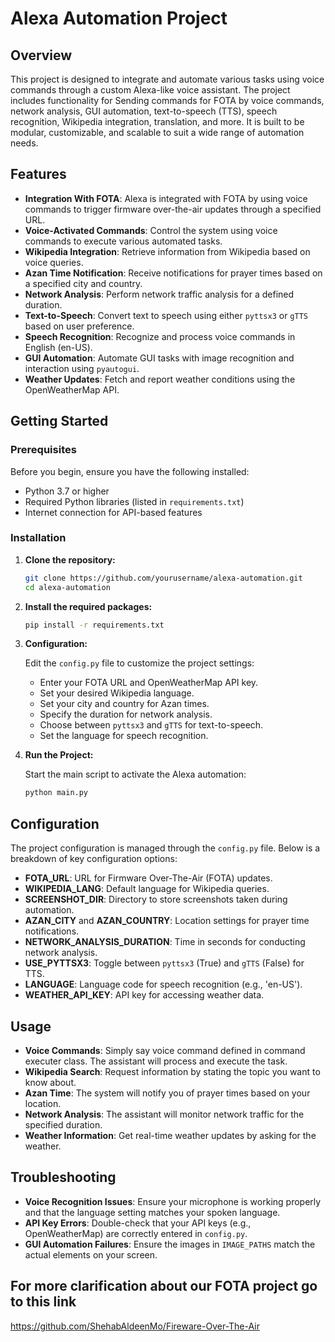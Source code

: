 # Alexa Automation Project

## Overview

This project is designed to integrate and automate various tasks using voice commands through a custom Alexa-like voice assistant. The project includes functionality for Sending commands for FOTA by voice commands, network analysis, GUI automation, text-to-speech (TTS), speech recognition, Wikipedia integration, translation, and more. It is built to be modular, customizable, and scalable to suit a wide range of automation needs.

## Features

- **Integration With FOTA**: Alexa is integrated with FOTA by using voice commands to trigger firmware over-the-air updates through a specified URL.
- **Voice-Activated Commands**: Control the system using voice commands to execute various automated tasks.
- **Wikipedia Integration**: Retrieve information from Wikipedia based on voice queries.
- **Azan Time Notification**: Receive notifications for prayer times based on a specified city and country.
- **Network Analysis**: Perform network traffic analysis for a defined duration.
- **Text-to-Speech**: Convert text to speech using either `pyttsx3` or `gTTS` based on user preference.
- **Speech Recognition**: Recognize and process voice commands in English (en-US).
- **GUI Automation**: Automate GUI tasks with image recognition and interaction using `pyautogui`.
- **Weather Updates**: Fetch and report weather conditions using the OpenWeatherMap API.

## Getting Started

### Prerequisites

Before you begin, ensure you have the following installed:

- Python 3.7 or higher
- Required Python libraries (listed in `requirements.txt`)
- Internet connection for API-based features

### Installation

1. **Clone the repository:**

   ```bash
   git clone https://github.com/yourusername/alexa-automation.git
   cd alexa-automation
   ```

2. **Install the required packages:**

   ```bash
   pip install -r requirements.txt
   ```

3. **Configuration:**

   Edit the `config.py` file to customize the project settings:
   
   - Enter your FOTA URL and OpenWeatherMap API key.
   - Set your desired Wikipedia language.
   - Set your city and country for Azan times.
   - Specify the duration for network analysis.
   - Choose between `pyttsx3` and `gTTS` for text-to-speech.
   - Set the language for speech recognition.

5. **Run the Project:**

   Start the main script to activate the Alexa automation:

   ```bash
   python main.py
   ```

## Configuration

The project configuration is managed through the `config.py` file. Below is a breakdown of key configuration options:

- **FOTA_URL**: URL for Firmware Over-The-Air (FOTA) updates.
- **WIKIPEDIA_LANG**: Default language for Wikipedia queries.
- **SCREENSHOT_DIR**: Directory to store screenshots taken during automation.
- **AZAN_CITY** and **AZAN_COUNTRY**: Location settings for prayer time notifications.
- **NETWORK_ANALYSIS_DURATION**: Time in seconds for conducting network analysis.
- **USE_PYTTSX3**: Toggle between `pyttsx3` (True) and `gTTS` (False) for TTS.
- **LANGUAGE**: Language code for speech recognition (e.g., 'en-US').
- **WEATHER_API_KEY**: API key for accessing weather data.

## Usage

- **Voice Commands**: Simply say voice command defined in command executer class. The assistant will process and execute the task.
- **Wikipedia Search**: Request information by stating the topic you want to know about.
- **Azan Time**: The system will notify you of prayer times based on your location.
- **Network Analysis**: The assistant will monitor network traffic for the specified duration.
- **Weather Information**: Get real-time weather updates by asking for the weather.

## Troubleshooting

- **Voice Recognition Issues**: Ensure your microphone is working properly and that the language setting matches your spoken language.
- **API Key Errors**: Double-check that your API keys (e.g., OpenWeatherMap) are correctly entered in `config.py`.
- **GUI Automation Failures**: Ensure the images in `IMAGE_PATHS` match the actual elements on your screen.

## For more clarification about our FOTA project go to this link
https://github.com/ShehabAldeenMo/Fireware-Over-The-Air
